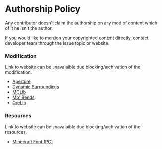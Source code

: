 # Authorship Policy

Any contributor doesn't claim the authorship on any mod of content which of it he isn't the author.

If you would like to mention your copyrighted content directly, contact developer team through the issue topic or website.

### Modification

Link to website can be unavalaible due blocking/archivation of the modification.

- [Aperture](https://www.curseforge.com/minecraft/mc-mods/aperture)
- [Dynamic Surroundings](https://www.curseforge.com/minecraft/mc-mods/dynamic-surroundings)
- [MCLib](https://www.curseforge.com/minecraft/mc-mods/mchorses-mclib)
- [Mo' Bends](https://www.curseforge.com/minecraft/mc-mods/mo-bends)
- [OreLib](https://www.curseforge.com/minecraft/mc-mods/orelib)

### Resources

Link to website can be unavalaible due blocking/archivation of the resources.

- [Minecraft Font (PC)](https://www.curseforge.com/minecraft/texture-packs/minecraft-font-pc)